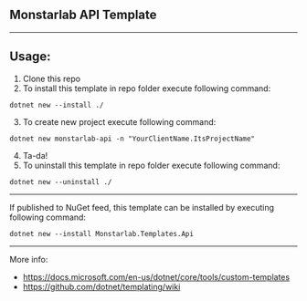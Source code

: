 ## Monstarlab API Template 

---

## Usage:
1. Clone this repo
2. To install this template in repo folder execute following command:
```
dotnet new --install ./
```
3. To create new project execute following command:
```
dotnet new monstarlab-api -n "YourClientName.ItsProjectName"
```
4. Ta-da!
5. To uninstall this template in repo folder execute following command:
```
dotnet new --uninstall ./
```

---

If published to NuGet feed, this template can be installed by executing following command:
```
dotnet new --install Monstarlab.Templates.Api
```

---

More info:
- https://docs.microsoft.com/en-us/dotnet/core/tools/custom-templates
- https://github.com/dotnet/templating/wiki